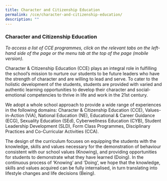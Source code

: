 ```yaml
---
title: Character and Citizenship Education
permalink: /cce/character-and-citizenship-education/
description: ""
---
```

### Character and Citizenship Education

*To access a list of CCE programmes, click on the relevant tabs on the left-hand side of the page or the menu tab at the top of the page (mobile version).*
  
Character & Citizenship Education (CCE) plays an integral role in fulfilling the school’s mission to nurture our students to be future leaders who have the strength of character and are willing to lead and serve. To cater to the holistic development of the students, students are provided with varied and authentic learning opportunities to develop their character and social-emotional competencies to thrive in life and work in the 21st century.  
  
We adopt a whole school approach to provide a wide range of experiences in the following domains: Character & Citizenship Education (CCE), Values-in-Action (ViA), National Education (NE), Educational & Career Guidance (ECG), Sexuality Education (SEd), Cyberwellness Education (CYB), Student Leadership Development (SLD), Form Class Programmes, Disciplinary Practices and Co-Curricular Activities (CCA).  
  
The design of the curriculum focuses on equipping the students with the knowledge, skills and values necessary for the demonstration of behaviour consistent with our school values (Knowing), and providing opportunities for students to demonstrate what they have learned (Doing). In the continuous process of ‘Knowing’ and ‘Doing’, we hope that the knowledge, skills and values acquired can be fully internalised, in turn translating into lifestyle changes and life decisions (Being).